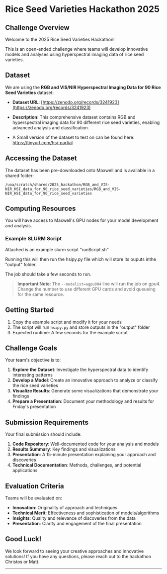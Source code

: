 # Rice Seed Varieties Hackathon 2025 

## Challenge Overview

Welcome to the 2025 Rice Seed Varieties Hackathon! 

This is an open-ended challenge where teams will develop innovative models and analyses using hyperspectral imaging data of rice seed varieties.

## Dataset

We are using the **RGB and VIS/NIR Hyperspectral Imaging Data for 90 Rice Seed Varieties** dataset:
- **Dataset URL**: [https://zenodo.org/records/3241923](https://zenodo.org/records/3241923)
- **Description**: This comprehensive dataset contains RGB and hyperspectral imaging data for 90 different rice seed varieties, enabling advanced analysis and classification.

- A Small version of the dataset to test on can be found here:
https://tinyurl.com/hsi-partial


## Accessing the Dataset

The dataset has been pre-downloaded onto Maxwell and is available in a shared folder:

```
/uoa/scratch/shared/2025_hackathon/RGB_and_VIS-NIR_HSI_data_for_90_rice_seed_varieties/RGB_and_VIS-NIR_HSI_data_for_90_rice_seed_varieties
```

## Computing Resources

You will have access to Maxwell's GPU nodes for your model development and analysis.

### Example SLURM Script
Attached is an example slurm script "runScript.sh"

Running this will then run the hsipy.py file which will store its ouputs inthe "output" folder.

The job should take a few seconds to run.

> **Important Note**: The `--nodelist=agpu004` line will run the job on gpu4. Change the number to use different GPU cards and avoid queueing for the same resource.

## Getting Started

1. Copy the example script and modify it for your needs
2. The script will run `hsipy.py` and store outputs in the "output" folder
3. Expected runtime: A few seconds for the example script

## Challenge Goals

Your team's objective is to:

1. **Explore the Dataset**: Investigate the hyperspectral data to identify interesting patterns
2. **Develop a Model**: Create an innovative approach to analyze or classify the rice seed varieties
3. **Visualize Results**: Generate some visualizations that demonstrate your findings
4. **Prepare a Presentation**: Document your methodology and results for Friday's presentation

## Submission Requirements

Your final submission should include:

1. **Code Repository**: Well-documented code for your analysis and models
2. **Results Summary**: Key findings and visualizations
3. **Presentation**: A 15-minute presentation explaining your approach and discoveries
4. **Technical Documentation**: Methods, challenges, and potential applications

## Evaluation Criteria

Teams will be evaluated on:

- **Innovation**: Originality of approach and techniques
- **Technical Merit**: Effectiveness and sophistication of models/algorithms
- **Insights**: Quality and relevance of discoveries from the data
- **Presentation**: Clarity and engagement of the final presentation

## Good Luck!

We look forward to seeing your creative approaches and innovative solutions! If you have any questions, please reach out to the hackathon Christos or Matt.

---
